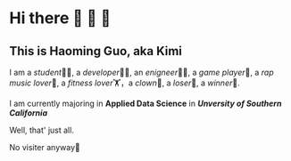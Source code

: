 # Hi there 👋 👀 👋

## This is Haoming Guo, aka Kimi

I am a  *student*👨‍🎓, a *developer*👨‍💻, an *enigneer*👨‍🔧, a *game player*🥷, a *rap music lover*🤩, a *fitness lover*🏋，a *clown*🤡, a *loser*🥲, a *winner*🤫.

I am currently majoring in **Applied Data Science** in ***Unversity of Southern California***

Well, that' just all. 

No visiter anyway🥲


<!--
**Kym1ng/Kym1ng** is a ✨ _special_ ✨ repository because its `README.md` (this file) appears on your GitHub profile.

Here are some ideas to get you started:

- 🔭 I’m currently working on ...
- 🌱 I’m currently learning ...
- 👯 I’m looking to collaborate on ...
- 🤔 I’m looking for help with ...
- 💬 Ask me about ...
- 📫 How to reach me: ...
- 😄 Pronouns: ...
- ⚡ Fun fact: ...
-->
